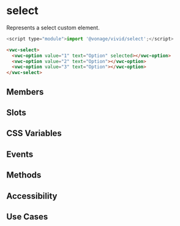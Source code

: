 # select

Represents a select custom element.

```js
<script type="module">import '@vonage/vivid/select';</script>
```

```html preview
<vwc-select>
  <vwc-option value="1" text="Option" selected></vwc-option>
  <vwc-option value="2" text="Option"></vwc-option>
  <vwc-option value="3" text="Option"></vwc-option>
</vwc-select>
```

## Members

## Slots

## CSS Variables

## Events

## Methods

## Accessibility

## Use Cases
